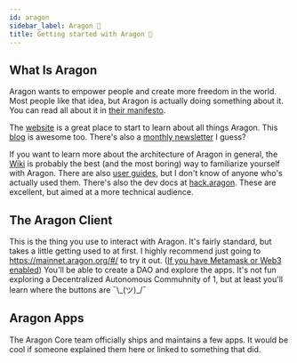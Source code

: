 ```yaml
---
id: aragon
sidebar_label: Aragon 🦅
title: Getting started with Aragon 🦅
---
```


## What Is Aragon

Aragon wants to empower people and create more freedom in the world. Most people like that idea, but Aragon is actually doing something about it. You can read all about it in [their manifesto](https://github.com/aragon/AGPs/blob/master/AGPs/AGP-0.md). 

The [website](https://aragon.org/) is a great place to start to learn about all things Aragon. This [blog](https://blog.aragon.one/) is awesome too. There's also a [monthly newsletter](https://monthly.aragon.org/) I guess?

If you want to learn more about the architecture of Aragon in general, the [Wiki](https://wiki.aragon.org/) is probably the best (and the most boring) way to familiarize yourself with Aragon. There are also [user guides](https://wiki.aragon.org/tutorials/Aragon_User_Guide/), but I don't know of anyone who's actually used them. There's also the dev docs at [hack.aragon](https://hack.aragon.org/). These are excellent, but aimed at a more technical audience.

## The Aragon Client

This is the thing you use to interact with Aragon. It's fairly standard, but takes a little getting used to at first. I highly recommend just going to https://mainnet.aragon.org/#/ to try it out. ([If you have Metamask or Web3 enabled](guides/basics.md)) You'll be able to create a DAO and explore the apps. It's not fun exploring a Decentralized Autonomous Commuhnity of 1, but at least you'll learn where the buttons are ¯\\\_(ツ)\_/¯

## Aragon Apps

The Aragon Core team officially ships and maintains a few apps. It would be cool if someone explained them here or linked to something that did.
